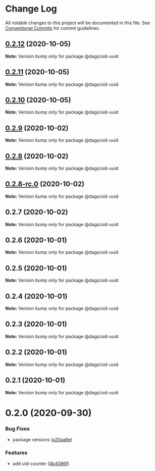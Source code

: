# Change Log

All notable changes to this project will be documented in this file.
See [Conventional Commits](https://conventionalcommits.org) for commit guidelines.

## [0.2.12](https://github.com/AlexanderLapygin/dags/compare/@dags/uid-uuid@0.2.11...@dags/uid-uuid@0.2.12) (2020-10-05)

**Note:** Version bump only for package @dags/uid-uuid





## [0.2.11](https://github.com/AlexanderLapygin/dags/compare/@dags/uid-uuid@0.2.10...@dags/uid-uuid@0.2.11) (2020-10-05)

**Note:** Version bump only for package @dags/uid-uuid





## [0.2.10](https://github.com/AlexanderLapygin/dags/compare/@dags/uid-uuid@0.2.9...@dags/uid-uuid@0.2.10) (2020-10-05)

**Note:** Version bump only for package @dags/uid-uuid






## [0.2.9](https://github.com/AlexanderLapygin/dags/compare/@dags/uid-uuid@0.2.8...@dags/uid-uuid@0.2.9) (2020-10-02)

**Note:** Version bump only for package @dags/uid-uuid





## [0.2.8](https://github.com/AlexanderLapygin/dags/compare/@dags/uid-uuid@0.2.8-rc.0...@dags/uid-uuid@0.2.8) (2020-10-02)

**Note:** Version bump only for package @dags/uid-uuid





## [0.2.8-rc.0](https://github.com/AlexanderLapygin/dags/compare/@dags/uid-uuid@0.2.7...@dags/uid-uuid@0.2.8-rc.0) (2020-10-02)

**Note:** Version bump only for package @dags/uid-uuid






## 0.2.7 (2020-10-02)

**Note:** Version bump only for package @dags/uid-uuid





## 0.2.6 (2020-10-01)

**Note:** Version bump only for package @dags/uid-uuid





## 0.2.5 (2020-10-01)

**Note:** Version bump only for package @dags/uid-uuid





## 0.2.4 (2020-10-01)

**Note:** Version bump only for package @dags/uid-uuid





## 0.2.3 (2020-10-01)

**Note:** Version bump only for package @dags/uid-uuid





## 0.2.2 (2020-10-01)

**Note:** Version bump only for package @dags/uid-uuid





## 0.2.1 (2020-10-01)

**Note:** Version bump only for package @dags/uid-uuid





# 0.2.0 (2020-09-30)


### Bug Fixes

* package versions ([a20aa6e](https://github.com/AlexanderLapygin/dags/commit/a20aa6e797b3bc970ca201819bad22e5211fbabf))


### Features

* add uid-counter ([4b4086f](https://github.com/AlexanderLapygin/dags/commit/4b4086fc431bd0382ef87e240b18d977a587fd37))
